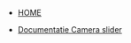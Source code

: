<!-- docs/_sidebar.md -->


* [HOME](./documentatie/index)

* [Documentatie Camera slider](./documentatie/index)
<!-- * * [Versiebeheer](#versiebeheer)

* * [Termen en Afkortingen](#termen-en-afkortingen)

* * [Opdrachtgever](#Opdrachtgever)

* * [Samenvatting](#Samenvatting)

* * [Situatie As-Is](#situsasis)

* * [Situatie To-Be](#situstobe)

* * [Projectdefinitie](#projectdefinitie)

* * * [Doelstelling](#doelstelling)

* * * * [Scope](#Scope)

* * * * [Niet in Scope](#nietinScope)

* * [Planning](#Planning)

* * * [Hoofdlijnen](#Hoofdlijnen)

* * [Functioneel design](#Functioneeldesign)

* * [Technisch design](#Technischdesign)

* * [Beschrijving van de mogelijke interfaces](#interfaces)

* * [Beschrijving van eventuele datamigratie](#datamigratie)

* * [Beschrijving van eventuele impact op de huidige infrastructuur](#infrastructuur)

* * [Analyse van security en eventuele autorisatierollen](#autorisatierollen)

* * [Documentatie](#Documentatie)

* * [Bronvermelding](#Bronvermelding) -->